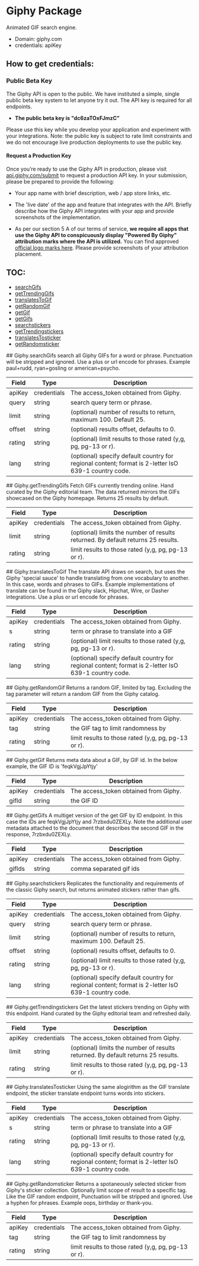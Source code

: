 # Giphy Package
Animated GIF search engine.

* Domain: giphy.com
* credentials: apiKey

## How to get credentials: 
### Public Beta Key 
The Giphy API is open to the public. We have instituted a simple, single public beta key system to let anyone try it out. The API key is required for all endpoints. 

+ <b>The public beta key is "dc6zaTOxFJmzC”</b> 
	
Please use this key while you develop your application and experiment with your integrations. Note: the public key is subject to rate limit constraints and we do not encourage live production deployments to use the public key.

#### Request a Production Key
Once you’re ready to use the Giphy API in production, please visit [api.giphy.com/submit](http://api.giphy.com/submit) to request a production API key. In your submission, please be prepared to provide the following:

+ Your app name with brief description, web / app store links, etc.

+ The 'live date' of the app and feature that integrates with the API. Briefly describe how the Giphy API integrates with your app and provide screenshots of the implementation.

+ As per our section 5 A of our terms of service, <b>we require all apps that use the Giphy API to conspicuously display "Powered By Giphy" attribution marks where the API is utilized.</b> You can find approved [official logo marks here](http://www.google.com/url?q=http%3A%2F%2Fgiphymedia.s3.amazonaws.com%2Fgiphy-attribution-marks.zip&sa=D&sntz=1&usg=AFQjCNH2vioX4nvsrL6iR2kuB_WG-85VLA). Please provide screenshots of your attribution placement. 


## TOC: 
* [searchGifs](#searchGifs)
* [getTrendingGifs](#getTrendingGifs)
* [translatesToGif](#translatesToGif)
* [getRandomGif](#getRandomGif)
* [getGif](#getGif)
* [getGifs](#getGifs)
* [searchstickers](#searchstickers)
* [getTrendingstickers](#getTrendingstickers)
* [translatesTosticker](#translatesTosticker)
* [getRandomsticker](#getRandomsticker)
 
<a name="searchGifs"/>
## Giphy.searchGifs
search all Giphy GIFs for a word or phrase. Punctuation will be stripped and ignored. Use a plus or url encode for phrases. Example paul+rudd, ryan+gosling or american+psycho.

| Field | Type       | Description
|-------|------------|----------
| apiKey| credentials| The access_token obtained from Giphy.
| query | string     | search query term or phrase.
| limit | string     | (optional) number of results to return, maximum 100. Default 25.
| offset| string     | (optional) results offset, defaults to 0.
| rating| string     | (optional) limit results to those rated (y,g, pg, pg-13 or r).
| lang  | string     | (optional) specify default country for regional content; format is 2-letter IsO 639-1 country code.

<a name="getTrendingGifs"/>
## Giphy.getTrendingGifs
Fetch GIFs currently trending online. Hand curated by the Giphy editorial team. The data returned mirrors the GIFs showcased on the Giphy homepage. Returns 25 results by default.

| Field | Type       | Description
|-------|------------|----------
| apiKey| credentials| The access_token obtained from Giphy.
| limit | string     | (optional) limits the number of results returned. By default returns 25 results.
| rating| string     | limit results to those rated (y,g, pg, pg-13 or r).

<a name="translatesToGif"/>
## Giphy.translatesToGif
The translate API draws on search, but uses the Giphy 'special sauce' to handle translating from one vocabulary to another. In this case, words and phrases to GIFs. Example implementations of translate can be found in the Giphy slack, Hipchat, Wire, or Dasher integrations. Use a plus or url encode for phrases.

| Field | Type       | Description
|-------|------------|----------
| apiKey| credentials| The access_token obtained from Giphy.
| s  | string     | term or phrase to translate into a GIF
| rating| string     | (optional) limit results to those rated (y,g, pg, pg-13 or r).
| lang  | string     | (optional) specify default country for regional content; format is 2-letter IsO 639-1 country code. 

<a name="getRandomGif"/>
## Giphy.getRandomGif
Returns a random GIF, limited by tag. Excluding the tag parameter will return a random GIF from the Giphy catalog.

| Field | Type       | Description
|-------|------------|----------
| apiKey| credentials| The access_token obtained from Giphy.
| tag   | string     | the GIF tag to limit randomness by
| rating| string     | limit results to those rated (y,g, pg, pg-13 or r).

<a name="getGif"/>
## Giphy.getGif
Returns meta data about a GIF, by GIF id. In the below example, the GIF ID is 'feqkVgjJpYtjy'

| Field | Type       | Description
|-------|------------|----------
| apiKey| credentials| The access_token obtained from Giphy.
| gifId | string     | the GIF ID

<a name="getGifs"/>
## Giphy.getGifs
A multiget version of the get GIF by ID endpoint. In this case the IDs are feqkVgjJpYtjy and 7rzbxdu0ZEXLy. Note the additional user metadata attached to the document that describes the second GIF in the response, 7rzbxdu0ZEXLy.

| Field | Type       | Description
|-------|------------|----------
| apiKey| credentials| The access_token obtained from Giphy.
| gifIds| string     | comma separated gif ids

<a name="searchstickers"/>
## Giphy.searchstickers
Replicates the functionality and requirements of the classic Giphy search, but returns animated stickers rather than gifs.

| Field | Type       | Description
|-------|------------|----------
| apiKey| credentials| The access_token obtained from Giphy.
| query | string     | search query term or phrase.
| limit | string     | (optional) number of results to return, maximum 100. Default 25.
| offset| string     | (optional) results offset, defaults to 0.
| rating| string     | (optional) limit results to those rated (y,g, pg, pg-13 or r).
| lang  | string     | (optional) specify default country for regional content; format is 2-letter IsO 639-1 country code.

<a name="getTrendingstickers"/>
## Giphy.getTrendingstickers
Get the latest stickers trending on Giphy with this endpoint. Hand curated by the Giphy editorial team and refreshed daily.

| Field | Type       | Description
|-------|------------|----------
| apiKey| credentials| The access_token obtained from Giphy.
| limit | string     | (optional) limits the number of results returned. By default returns 25 results.
| rating| string     | limit results to those rated (y,g, pg, pg-13 or r).

<a name="translatesTosticker"/>
## Giphy.translatesTosticker
Using the same alogirithm as the GIF translate endpoint, the sticker translate endpoint turns words into stickers.

| Field | Type       | Description
|-------|------------|----------
| apiKey| credentials| The access_token obtained from Giphy.
| s  | string     | term or phrase to translate into a GIF
| rating| string     | (optional) limit results to those rated (y,g, pg, pg-13 or r).
| lang  | string     | (optional) specify default country for regional content; format is 2-letter IsO 639-1 country code. 

<a name="getRandomsticker"/>
## Giphy.getRandomsticker
Returns a spotaneously selected sticker from Giphy's sticker collection. Optionally limit scope of result to a specific tag. Like the GIF random endpoint, Punctuation will be stripped and ignored. Use a hyphen for phrases. Example oops, birthday or thank-you.

| Field | Type       | Description
|-------|------------|----------
| apiKey| credentials| The access_token obtained from Giphy.
| tag   | string     | the GIF tag to limit randomness by
| rating| string     | limit results to those rated (y,g, pg, pg-13 or r).

